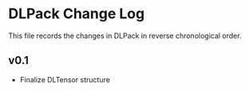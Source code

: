 DLPack Change Log
=================

This file records the changes in DLPack in reverse chronological order.

## v0.1
- Finalize DLTensor structure